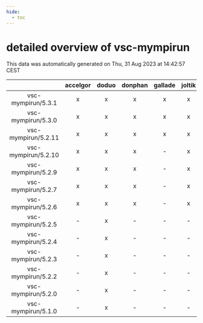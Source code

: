 ```yaml
---
hide:
  - toc
---
```


detailed overview of vsc-mympirun
=================================


This data was automatically generated on Thu, 31 Aug 2023 at 14:42:57 CEST  

| |accelgor|doduo|donphan|gallade|joltik|skitty|swalot|victini|
| :---: | :---: | :---: | :---: | :---: | :---: | :---: | :---: | :---: |
|vsc-mympirun/5.3.1|x|x|x|x|x|x|x|x|
|vsc-mympirun/5.3.0|x|x|x|x|x|x|x|x|
|vsc-mympirun/5.2.11|x|x|x|x|x|x|x|x|
|vsc-mympirun/5.2.10|x|x|x|-|x|x|x|x|
|vsc-mympirun/5.2.9|x|x|x|-|x|x|x|x|
|vsc-mympirun/5.2.7|x|x|x|-|x|x|x|x|
|vsc-mympirun/5.2.6|x|x|x|-|x|x|x|x|
|vsc-mympirun/5.2.5|-|x|-|-|-|-|x|-|
|vsc-mympirun/5.2.4|-|x|-|-|-|-|-|-|
|vsc-mympirun/5.2.3|-|x|-|-|-|-|-|-|
|vsc-mympirun/5.2.2|-|x|-|-|-|-|-|-|
|vsc-mympirun/5.2.0|-|x|-|-|-|-|-|-|
|vsc-mympirun/5.1.0|-|x|-|-|-|-|-|-|
